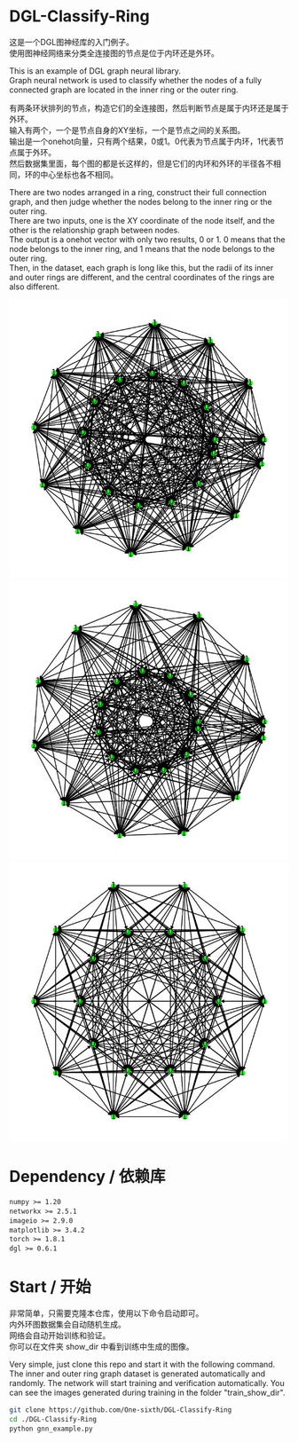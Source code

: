 # DGL-Classify-Ring

这是一个DGL图神经库的入门例子。  
使用图神经网络来分类全连接图的节点是位于内环还是外环。  


This is an example of DGL graph neural library.  
Graph neural network is used to classify whether the nodes of a fully connected graph are located in the inner ring or the outer ring.  


有两条环状排列的节点，构造它们的全连接图，然后判断节点是属于内环还是属于外环。  
输入有两个，一个是节点自身的XY坐标，一个是节点之间的关系图。  
输出是一个onehot向量，只有两个结果，0或1。0代表为节点属于内环，1代表节点属于外环。  
然后数据集里面，每个图的都是长这样的，但是它们的内环和外环的半径各不相同，环的中心坐标也各不相同。  


There are two nodes arranged in a ring, construct their full connection graph, and then judge whether the nodes belong to the inner ring or the outer ring.  
There are two inputs, one is the XY coordinate of the node itself, and the other is the relationship graph between nodes.  
The output is a onehot vector with only two results, 0 or 1. 0 means that the node belongs to the inner ring, and 1 means that the node belongs to the outer ring.  
Then, in the dataset, each graph is long like this, but the radii of its inner and outer rings are different, and the central coordinates of the rings are also different.  


![1](./image/1.jpg)  
![2](./image/2.jpg)  
![3](./image/3.jpg)  


# Dependency / 依赖库
```txt
numpy >= 1.20
networkx >= 2.5.1
imageio >= 2.9.0
matplotlib >= 3.4.2
torch >= 1.8.1
dgl >= 0.6.1
```

# Start / 开始

非常简单，只需要克隆本仓库，使用以下命令启动即可。  
内外环图数据集会自动随机生成。  
网络会自动开始训练和验证。  
你可以在文件夹 show_dir 中看到训练中生成的图像。  

Very simple, just clone this repo and start it with the following command.
The inner and outer ring graph dataset is generated automatically and randomly.
The network will start training and verification automatically.
You can see the images generated during training in the folder "train_show_dir".

```bash
git clone https://github.com/One-sixth/DGL-Classify-Ring
cd ./DGL-Classify-Ring
python gnn_example.py
```
